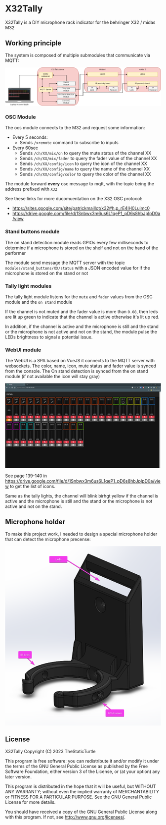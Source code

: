 # X32Tally

X32Tally is a DIY microphone rack indicator for the behringer X32 / midas M32

## Working principle

The system is composed of multiple submodules that communicate via MQTT:

![Working diagram](res/diagram.drawio.png)

### OSC Module
The ocs module connects to the M32 and request some information:
 - Every 5 seconds:
   - Sends `/xremote` command to subscribe to inputs
 - Every 60sec
   - Sends `/ch/XX/mix/on` to query the mute status of the channel XX
   - Sends `/ch/XX/mix/fader` to query the fader value of the channel XX
   - Sends `/ch/XX/config/icon` to query the icon of the channel XX
   - Sends `/ch/XX/config/name` to query the name of the channel XX
   - Sends `/ch/XX/config/color` to query the color of the channel XX

The module forward **every** osc message to mqtt, with the topic being the address prefixed with `X32`

See these links for more ducomuentation on the X32 OSC protocol:
  - https://sites.google.com/site/patrickmaillot/x32#h.p_rE4IH0Luimc0
  - https://drive.google.com/file/d/1Snbwx3m6us6L1qeP1_pD6s8hbJpIpD0a/view

### Stand buttons module

The on stand detection module reads GPIOs every few milliseconds to determine if a microphone is stored on the shelf and not on the hand of the performer

The module send message the MQTT server with the topic `modules/stand_buttons/XX/status` with a JSON encoded value for if the microphone is stored on the stand or not

### Tally light modules

The tally light module listens for the `mute` and `fader` values from the OSC module and the `on stand` module

If the channel is not muted and the fader value is more than `0.08`, then leds are lit up green to indicate that the channel is active otherwise it's lit up red.

In addition, if the channel is active and the microphone is still and the stand or the microphone is not active and not on the stand, the module pulse the LEDs brightness to signal a potential issue.

### WebUI module

The WebUI is a SPA based on VueJS it connects to the MQTT server with websockets. The color, name, icon, mute status and fader value is synced from the console. The On stand detection is synced from the on stand module (if not available the icon will stay gray)

![WebUI](res/webui.png)

See page 139-140 in https://drive.google.com/file/d/1Snbwx3m6us6L1qeP1_pD6s8hbJpIpD0a/view to get the list of icons.

Same as the tally lights, the channel will blink birhgt yellow if the channel is active and the microphone is still and the stand or the microphone is not active and not on the stand.

## Microphone holder

To make this project work, I needed to design a special microphone holder that can detect the microphone precense:

![Microphone Mount](res/mount.png)

## License

X32Tally Copyright (C) 2023 TheStaticTurtle
	
This program is free software: you can redistribute it and/or modify
it under the terms of the GNU General Public License as published by
the Free Software Foundation, either version 3 of the License, or
(at your option) any later version.
	
This program is distributed in the hope that it will be useful,
but WITHOUT ANY WARRANTY; without even the implied warranty of
MERCHANTABILITY or FITNESS FOR A PARTICULAR PURPOSE.  See the
GNU General Public License for more details.
	
You should have received a copy of the GNU General Public License
along with this program.  If not, see <http://www.gnu.org/licenses/>.








